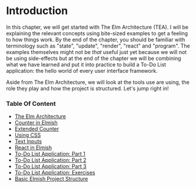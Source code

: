 # Introduction

In this chapter, we will get started with The Elm Architecture (TEA). I will be explaining the relevant concepts using bite-sized examples to get a feeling to how things work. By the end of the chapter, you should be familiar with terminology such as "state", "update", "render", "react" and "program". The examples themselves might not be *that* useful just yet because we will not be using side-effects but at the end of the chapter we will be combining what we have learned and put it into practice to build a To-Do List application: the hello world of every user interface framework.

Aside from The Elm Architecture, we will look at the tools use are using, the role they play and how the project is structured. Let's jump right in!  

### Table Of Content

 - [The Elm Architecture](the-architecture)
 - [Counter in Elmish](counter)
 - [Extended Counter](conditional-rendering)
 - [Using CSS](using-css)
 - [Text Inputs](form-inputs)
 - [React in Elmish](react-in-elmish)
 - [To-Do List Application: Part 1](todo-app-part1.md)
 - [To-Do List Application: Part 2](todo-app-part2.md)
 - [To-Do List Application: Part 3](todo-app-part3.md)
 - [To-Do List Application: Exercises](todo-app-exercises.md)
 - [Basic Elmish Project Structure](project-structure.md)

